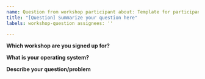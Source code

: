 ```yaml
---
name: Question from workshop participant about: Template for participant to ask question to instruction
title: "[Question] Summarize your question here"
labels: workshop-question assignees: ''

---
```


**Which workshop are you signed up for?**

**What is your operating system?**

**Describe your question/problem**
